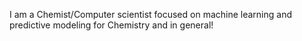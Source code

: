 I am a Chemist/Computer scientist focused on machine learning and predictive modeling for Chemistry and in general!
